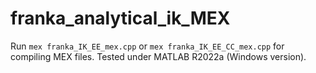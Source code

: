 # franka_analytical_ik_MEX

Run `mex franka_IK_EE_mex.cpp` or `mex franka_IK_EE_CC_mex.cpp` for compiling MEX files.
Tested under MATLAB R2022a (Windows version).
